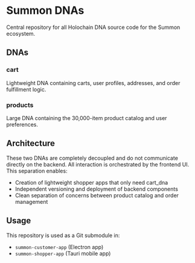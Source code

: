 # Summon DNAs

Central repository for all Holochain DNA source code for the Summon ecosystem.

## DNAs

### cart
Lightweight DNA containing carts, user profiles, addresses, and order fulfillment logic.

### products  
Large DNA containing the 30,000-item product catalog and user preferences.

## Architecture

These two DNAs are completely decoupled and do not communicate directly on the backend. All interaction is orchestrated by the frontend UI. This separation enables:

- Creation of lightweight shopper apps that only need cart_dna
- Independent versioning and deployment of backend components
- Clean separation of concerns between product catalog and order management

## Usage

This repository is used as a Git submodule in:
- `summon-customer-app` (Electron app)
- `summon-shopper-app` (Tauri mobile app)